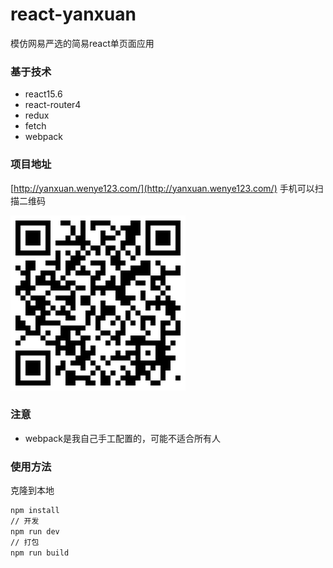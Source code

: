 # react-yanxuan
模仿网易严选的简易react单页面应用

### 基于技术
- react15.6
- react-router4
- redux
- fetch
- webpack

### 项目地址
[http://yanxuan.wenye123.com/](http://yanxuan.wenye123.com/)
手机可以扫描二维码

![二维码](./logo.png)

### 注意
- webpack是我自己手工配置的，可能不适合所有人

### 使用方法
克隆到本地
```bash
npm install
// 开发
npm run dev
// 打包
npm run build
```